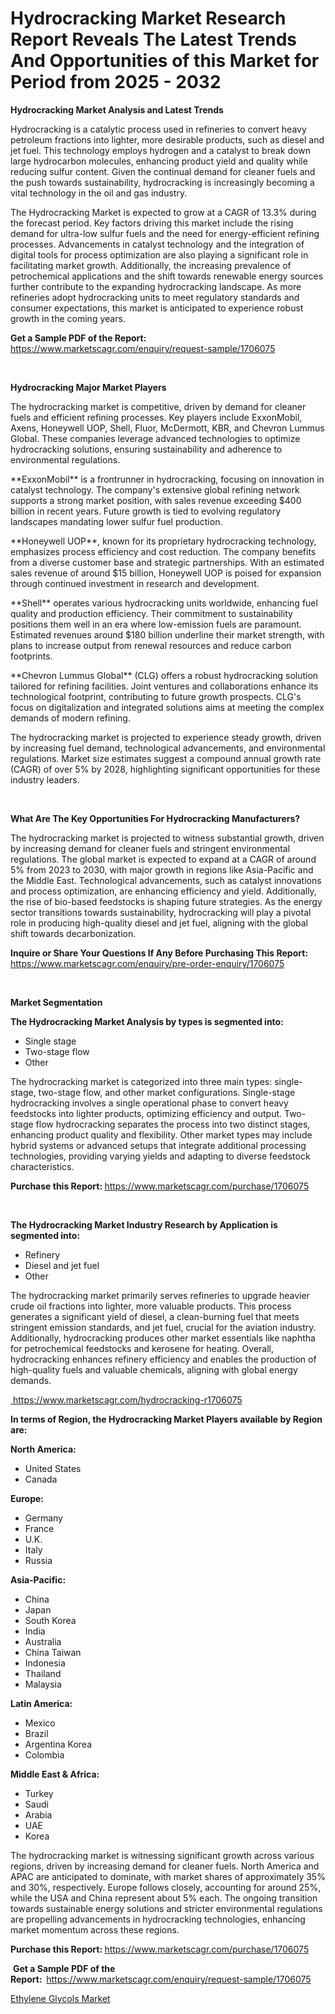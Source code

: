 <p><h1>Hydrocracking Market Research Report Reveals The Latest Trends And Opportunities of this Market for Period from 2025 - 2032</h1></p><p><strong>Hydrocracking Market Analysis and Latest Trends</strong></p>
<p><p>Hydrocracking is a catalytic process used in refineries to convert heavy petroleum fractions into lighter, more desirable products, such as diesel and jet fuel. This technology employs hydrogen and a catalyst to break down large hydrocarbon molecules, enhancing product yield and quality while reducing sulfur content. Given the continual demand for cleaner fuels and the push towards sustainability, hydrocracking is increasingly becoming a vital technology in the oil and gas industry.</p><p>The Hydrocracking Market is expected to grow at a CAGR of 13.3% during the forecast period. Key factors driving this market include the rising demand for ultra-low sulfur fuels and the need for energy-efficient refining processes. Advancements in catalyst technology and the integration of digital tools for process optimization are also playing a significant role in facilitating market growth. Additionally, the increasing prevalence of petrochemical applications and the shift towards renewable energy sources further contribute to the expanding hydrocracking landscape. As more refineries adopt hydrocracking units to meet regulatory standards and consumer expectations, this market is anticipated to experience robust growth in the coming years.</p></p>
<p><strong>Get a Sample PDF of the Report:&nbsp;</strong> <a href="https://www.marketscagr.com/enquiry/request-sample/1706075?utm_campaign=2959&utm_medium=2&utm_source=Github&utm_content=ia&utm_term=31032025&utm_id=hydrocracking">https://www.marketscagr.com/enquiry/request-sample/1706075</a></p>
<p>&nbsp;</p>
<p><strong>Hydrocracking Major Market Players</strong></p>
<p><p>The hydrocracking market is competitive, driven by demand for cleaner fuels and efficient refining processes. Key players include ExxonMobil, Axens, Honeywell UOP, Shell, Fluor, McDermott, KBR, and Chevron Lummus Global. These companies leverage advanced technologies to optimize hydrocracking solutions, ensuring sustainability and adherence to environmental regulations.</p><p>**ExxonMobil** is a frontrunner in hydrocracking, focusing on innovation in catalyst technology. The company's extensive global refining network supports a strong market position, with sales revenue exceeding $400 billion in recent years. Future growth is tied to evolving regulatory landscapes mandating lower sulfur fuel production.</p><p>**Honeywell UOP**, known for its proprietary hydrocracking technology, emphasizes process efficiency and cost reduction. The company benefits from a diverse customer base and strategic partnerships. With an estimated sales revenue of around $15 billion, Honeywell UOP is poised for expansion through continued investment in research and development.</p><p>**Shell** operates various hydrocracking units worldwide, enhancing fuel quality and production efficiency. Their commitment to sustainability positions them well in an era where low-emission fuels are paramount. Estimated revenues around $180 billion underline their market strength, with plans to increase output from renewal resources and reduce carbon footprints.</p><p>**Chevron Lummus Global** (CLG) offers a robust hydrocracking solution tailored for refining facilities. Joint ventures and collaborations enhance its technological footprint, contributing to future growth prospects. CLG's focus on digitalization and integrated solutions aims at meeting the complex demands of modern refining.</p><p>The hydrocracking market is projected to experience steady growth, driven by increasing fuel demand, technological advancements, and environmental regulations. Market size estimates suggest a compound annual growth rate (CAGR) of over 5% by 2028, highlighting significant opportunities for these industry leaders.</p></p>
<p>&nbsp;</p>
<p><strong>What Are The Key Opportunities For Hydrocracking Manufacturers?</strong></p>
<p><p>The hydrocracking market is projected to witness substantial growth, driven by increasing demand for cleaner fuels and stringent environmental regulations. The global market is expected to expand at a CAGR of around 5% from 2023 to 2030, with major growth in regions like Asia-Pacific and the Middle East. Technological advancements, such as catalyst innovations and process optimization, are enhancing efficiency and yield. Additionally, the rise of bio-based feedstocks is shaping future strategies. As the energy sector transitions towards sustainability, hydrocracking will play a pivotal role in producing high-quality diesel and jet fuel, aligning with the global shift towards decarbonization.</p></p>
<p><strong>Inquire or Share Your Questions If Any Before Purchasing This Report:</strong> <a href="https://www.marketscagr.com/enquiry/pre-order-enquiry/1706075?utm_campaign=2959&utm_medium=2&utm_source=Github&utm_content=ia&utm_term=31032025&utm_id=hydrocracking">https://www.marketscagr.com/enquiry/pre-order-enquiry/1706075</a></p>
<p>&nbsp;</p>
<p><strong>Market Segmentation</strong></p>
<p><strong>The Hydrocracking Market Analysis by types is segmented into:</strong></p>
<p><ul><li>Single stage</li><li>Two-stage flow</li><li>Other</li></ul></p>
<p><p>The hydrocracking market is categorized into three main types: single-stage, two-stage flow, and other market configurations. Single-stage hydrocracking involves a single operational phase to convert heavy feedstocks into lighter products, optimizing efficiency and output. Two-stage flow hydrocracking separates the process into two distinct stages, enhancing product quality and flexibility. Other market types may include hybrid systems or advanced setups that integrate additional processing technologies, providing varying yields and adapting to diverse feedstock characteristics.</p></p>
<p><strong>Purchase this Report:&nbsp;</strong><a href="https://www.marketscagr.com/purchase/1706075?utm_campaign=2959&utm_medium=2&utm_source=Github&utm_content=ia&utm_term=31032025&utm_id=hydrocracking">https://www.marketscagr.com/purchase/1706075</a></p>
<p>&nbsp;</p>
<p><strong>The Hydrocracking Market Industry Research by Application is segmented into:</strong></p>
<p><ul><li>Refinery</li><li>Diesel and jet fuel</li><li>Other</li></ul></p>
<p><p>The hydrocracking market primarily serves refineries to upgrade heavier crude oil fractions into lighter, more valuable products. This process generates a significant yield of diesel, a clean-burning fuel that meets stringent emission standards, and jet fuel, crucial for the aviation industry. Additionally, hydrocracking produces other market essentials like naphtha for petrochemical feedstocks and kerosene for heating. Overall, hydrocracking enhances refinery efficiency and enables the production of high-quality fuels and valuable chemicals, aligning with global energy demands.</p></p>
<p><a href="https://www.marketscagr.com/hydrocracking-r1706075?utm_campaign=2959&utm_medium=2&utm_source=Github&utm_content=ia&utm_term=31032025&utm_id=hydrocracking">&nbsp;https://www.marketscagr.com/hydrocracking-r1706075</a></p>
<p><strong>In terms of Region, the Hydrocracking Market Players available by Region are:</strong></p>
<p>
    <p> <strong> North America: </strong>
        <ul>
            <li>United States</li>
            <li>Canada</li>
        </ul>
        </p> 
    <p> <strong> Europe: </strong>
        <ul>
            <li>Germany</li>
            <li>France</li>
            <li>U.K.</li>
            <li>Italy</li>
            <li>Russia</li>
        </ul>
        </p> 
    <p> <strong> Asia-Pacific: </strong>
        <ul>
            <li>China</li>
            <li>Japan</li>
            <li>South Korea</li>
            <li>India</li>
            <li>Australia</li>
            <li>China Taiwan</li>
            <li>Indonesia</li>
            <li>Thailand</li>
            <li>Malaysia</li>
        </ul>
        </p> 
    <p> <strong> Latin America: </strong>
        <ul>
            <li>Mexico</li>
            <li>Brazil</li>
            <li>Argentina Korea</li>
            <li>Colombia</li>
        </ul>
        </p> 
    <p> <strong> Middle East & Africa: </strong>
        <ul>
            <li>Turkey</li>
            <li>Saudi</li>
            <li>Arabia</li>
            <li>UAE</li>
            <li>Korea</li>
        </ul>
    </p>
    </p>
<p><p>The hydrocracking market is witnessing significant growth across various regions, driven by increasing demand for cleaner fuels. North America and APAC are anticipated to dominate, with market shares of approximately 35% and 30%, respectively. Europe follows closely, accounting for around 25%, while the USA and China represent about 5% each. The ongoing transition towards sustainable energy solutions and stricter environmental regulations are propelling advancements in hydrocracking technologies, enhancing market momentum across these regions.</p></p>
<p><strong>Purchase this Report: </strong><a href="https://www.marketscagr.com/purchase/1706075?utm_campaign=2959&utm_medium=2&utm_source=Github&utm_content=ia&utm_term=31032025&utm_id=hydrocracking">https://www.marketscagr.com/purchase/1706075</a></p>
<p>&nbsp;<strong>Get a Sample PDF of the Report:&nbsp;&nbsp;</strong><a href="https://www.marketscagr.com/enquiry/request-sample/1706075?utm_campaign=2959&utm_medium=2&utm_source=Github&utm_content=ia&utm_term=31032025&utm_id=hydrocracking">https://www.marketscagr.com/enquiry/request-sample/1706075</a></p>
<p><strong></strong></p>
<p><p><a href="https://github.com/haaszgettre6/Market-Research-Report-List-1/blob/main/ethylene-glycols-market.md?utm_campaign=2959&utm_medium=2&utm_source=Github&utm_content=ia&utm_term=31032025&utm_id=hydrocracking">Ethylene Glycols Market</a></p></p>